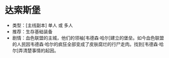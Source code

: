 # 达索斯堡
* 类型：[主线副本] 单人 或 多人
* 推荐：生存基础装备
* 剧情：血色联盟的主城，他们的领袖[韦德森·哈尔]建立的堡垒。如今血色联盟的人民因韦德森·哈尔的疯狂全部变成了皮肤腐烂的行尸走肉。找到[韦德森·哈尔]弄清楚事情的起因。
